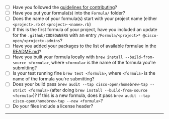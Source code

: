 <!-- Use [x] to mark item done, or click the checkboxes with device pointer -->

- [ ] Have you followed the [guidelines for contributing](https://github.com/cisco-open/homebrew-tap/blob/HEAD/CONTRIBUTING.md)?
- [ ] Have you put your formula(s) into the `Formula/` folder?
- [ ] Does the name of your formula(s) start with your project name (either `<project>.rb` or `<project>-<name>.rb`)
- [ ] If this is the first formula of your project, have you included an update for the `.github/CODEOWNERS` with an entry `/Formula/<project>* @cisco-open/<project>-admins`?
- [ ] Have you added your packages to the list of available formulae in the [README.md](https://github.com/cisco-open/homebrew-tap/blob/HEAD/README.md)?
- [ ] Have you built your formula locally with `brew install --build-from-source <formula>`, where `<formula>` is the name of the formula you're submitting?
- [ ] Is your test running fine `brew test <formula>`, where `<formula>` is the name of the formula you're submitting?
- [ ] Does your build pass `brew audit --tap cisco-open/homebrew-tap --strict <formula>` (after doing `brew install --build-from-source <formula>`)? If this is a new formula, does it pass `brew audit --tap cisco-open/homebrew-tap --new <formula>`?
- [ ] Do your files include a license header?

-----

